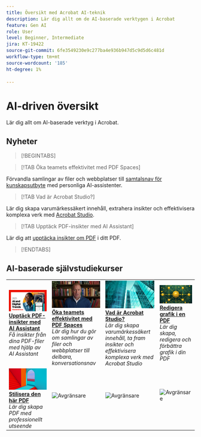 ```yaml
---
title: Översikt med Acrobat AI-teknik
description: Lär dig allt om de AI-baserade verktygen i Acrobat
feature: Gen AI
role: User
level: Beginner, Intermediate
jira: KT-19422
source-git-commit: 6fe3549230e9c277ba4e936b947d5c9d5d6c481d
workflow-type: tm+mt
source-wordcount: '185'
ht-degree: 1%

---
```


# AI-driven översikt

Lär dig allt om AI-baserade verktyg i Acrobat.

## Nyheter

>[!BEGINTABS]

>[!TAB Öka teamets effektivitet med PDF Spaces]

Förvandla samlingar av filer och webbplatser till [samtalsnav för kunskapsutbyte](../getting-started/pdf-spaces-legal.md) med personliga AI-assistenter.

>[!TAB Vad är Acrobat Studio?]

Lär dig skapa varumärkessäkert innehåll, extrahera insikter och effektivisera komplexa verk med [Acrobat Studio](../getting-started/acrobat-studio.md).

>[!TAB Upptäck PDF-insikter med AI Assistant]

Lär dig att [upptäcka insikter om PDF](../getting-started/ai-assistant.md) i ditt PDF.

>[!ENDTABS]

## AI-baserade självstudiekurser

<table style="table-layout:fixed">
<tr>
  <td>
    <a href="../getting-started/ai-assistant.md">
      <img alt="Upptäck PDF-insikter med AI Assistant" src="../assets/ai-assistant.png" />
    </a>
    <div>
    <a href="../getting-started/ai-assistant.md"><strong>Upptäck PDF-insikter med AI Assistant</strong></a>
    </div>
    <em>Få insikter från dina PDF-filer med hjälp av AI Assistant</em>
    <br>
  </td>
  <td>
    <a href="../getting-started/pdf-spaces-legal.md">
      <img alt="Öka teamets effektivitet med PDF Spaces" src="../assets/pdf-spaces.png" />
    </a>
    <div>
    <a href="../getting-started/pdf-spaces-legal.md"><strong>Öka teamets effektivitet med PDF Spaces</strong></a>
    </div>
    <em>Lär dig hur du gör om samlingar av filer och webbplatser till delbara, konversationsnav</em>
    <br>
  </td>
  <td>
    <a href="../getting-started/acrobat-studio.md">
      <img alt="Vad är Acrobat Studio?" src="../assets/acrobat-studio.png" />
    </a>
    <div>
    <a href="../getting-started/acrobat-studio.md"><strong>Vad är Acrobat Studio?</strong></a>
    </div>
    <em>Lär dig skapa varumärkessäkert innehåll, ta fram insikter och effektivisera komplexa verk med Acrobat Studio</em>
    <br>
  </td>
  <td>
    <a href="../getting-started/edit-graphics.md">
      <img alt="Redigera grafik i en PDF" src="../assets/edit-graphics.png" />
    </a>
    <div>
    <a href="../getting-started/edit-graphics.md"><strong>Redigera grafik i en PDF</strong></a>
    </div>
    <em>Lär dig skapa, redigera och förbättra grafik i din PDF</em>
    <br>
  </td>
</tr>
<tr>
  <td>
  <a href="../getting-started/stylize-this-pdf.md">
      <img alt="Stilisera denna PDF" src="../assets/ai-powered.png" />
    </a>
    <div>
    <a href="../getting-started/stylize-this-pdf.md"><strong>Stilisera den här PDF</strong></a>
    </div>
    <em>Lär dig skapa PDF med professionellt utseende</em>
    <br>
  </td>
  <td>
        <img alt="Avgränsare" src="../assets/Grayspacer.png" />
        <div>
        <br>
  </td>
  <td>
        <img alt="Avgränsare" src="../assets/Grayspacer.png" />
        <div>
        <br>
  </td>
  <td>
        <img alt="Avgränsare" src="../assets/Grayspacer.png" />
        <div>
        <br>
  </td>
</tr>
</table>
